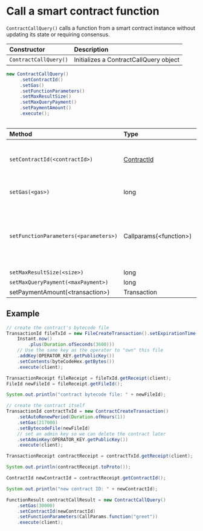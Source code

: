 # Call a smart contract function

`ContractCallQuery()` calls a function from a smart contract instance without updating its state or requiring consensus.

| Constructor | Description |
| :--- | :--- |
| `ContractCallQuery()` | Initializes a ContractCallQuery object |

```java
new ContractCallQuery()
     .setContractId()
     .setGas()
     .setFunctionParameters()
     .setMaxResultSize()
     .setMaxQueryPayment()
     .setPaymentAmount()
     .execute();
    
```

| Method | Type | Description |
| :--- | :--- | :--- |
| `setContractId(<contractId>)` | [ContractId](../user-defined-data-types.md#contractid) | The ID of the contract instance to call |
| `setGas(<gas>)` | long | Gas amount to run the constructor |
| `setFunctionParameters(<parameters>)` | Callparams\(&lt;function&gt;\) | Which funtion to call from the contract instance and the parameters |
| `setMaxResultSize(<size>)` | long |  |
| `setMaxQueryPayment(<maxPayment>)` | long |  |
| setPaymentAmount\(&lt;transaction&gt;\) | Transaction |  |

## Example

```java
// create the contract's bytecode file
TransactionId fileTxId = new FileCreateTransaction().setExpirationTime(
    Instant.now()
        .plus(Duration.ofSeconds(3600)))
    // Use the same key as the operator to "own" this file
    .addKey(OPERATOR_KEY.getPublicKey())
    .setContents(byteCodeHex.getBytes())
    .execute(client);

TransactionReceipt fileReceipt = fileTxId.getReceipt(client);
FileId newFileId = fileReceipt.getFileId();

System.out.println("contract bytecode file: " + newFileId);

// create the contract itself
TransactionId contractTxId = new ContractCreateTransaction()
    .setAutoRenewPeriod(Duration.ofHours(1))
    .setGas(217000)
    .setBytecodeFile(newFileId)
    // set an admin key so we can delete the contract later
    .setAdminKey(OPERATOR_KEY.getPublicKey())
    .execute(client);

TransactionReceipt contractReceipt = contractTxId.getReceipt(client);

System.out.println(contractReceipt.toProto());

ContractId newContractId = contractReceipt.getContractId();

System.out.println("new contract ID: " + newContractId);

FunctionResult contractCallResult = new ContractCallQuery()
    .setGas(30000)
    .setContractId(newContractId)
    .setFunctionParameters(CallParams.function("greet"))
    .execute(client);
```

